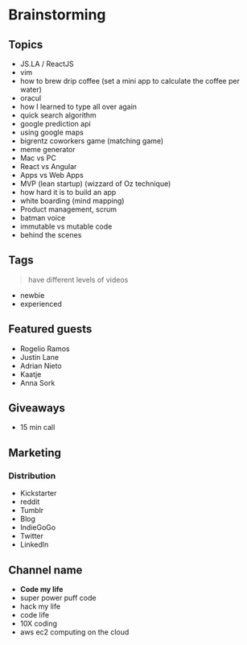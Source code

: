 # Brainstorming

## Topics

- JS.LA / ReactJS 
- vim
- how to brew drip coffee (set a mini app to calculate the coffee per water)
- oracul
- how I learned to type all over again
- quick search algorithm
- google prediction api
- using google maps
- bigrentz coworkers game (matching game) 
- meme generator
- Mac vs PC
- React vs Angular
- Apps vs Web Apps
- MVP (lean startup) (wizzard of Oz technique)
- how hard it is to build an app
- white boarding (mind mapping)
- Product management, scrum
- batman voice
- immutable vs mutable code
- behind the scenes

## Tags
> have different levels of videos
- newbie
- experienced

## Featured guests
- Rogelio Ramos
- Justin Lane
- Adrian Nieto
- Kaatje
- Anna Sork

## Giveaways
- 15 min call 

## Marketing

### Distribution
- Kickstarter
- reddit
- Tumblr
- Blog 
- IndieGoGo
- Twitter
- LinkedIn

## Channel name
- **Code my life**
- super power puff code
- hack my life
- code life
- 10X coding
- aws ec2 computing on the cloud

